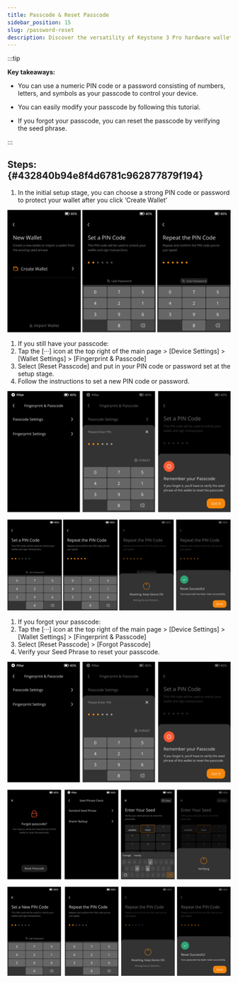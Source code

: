 ```yaml
---
title: Passcode & Reset Passcode
sidebar_position: 15
slug: /password-reset
description: Discover the versatility of Keystone 3 Pro hardware wallet security with options for numeric PIN codes or complex passcodes.
---
```




:::tip

**Key takeaways:**
- You can use a numeric PIN code or a password consisting of numbers, letters, and symbols as your passcode to control your device.

- You can easily modify your passcode by following this tutorial.

- If you forgot your passcode, you can reset the passcode by verifying the seed phrase.

:::




## Steps: {#432840b94e8f4d6781c962877879f194}

1. In the initial setup stage, you can choose a strong PIN code or password to protect your wallet after you click ‘Create Wallet’

  ![](./1072133792.png)

1. If you still have your passcode:
  1. Tap the [···] icon at the top right of the main page > [Device Settings] > [Wallet Settings] > [Fingerprint & Passcode]
  2. Select [Reset Passcode] and put in your PIN code or password set at the setup stage.
  3. Follow the instructions to set a new PIN code or password.

  ![](./78918930.png)


  ![](./407495654.png)

1. If you forgot your passcode:
  1. Tap the [···] icon at the top right of the main page > [Device Settings] > [Wallet Settings] > [Fingerprint & Passcode]
  2. Select [Reset Passcode] > [Forgot Passcode]
  3. Verify your Seed Phrase to reset your passcode.

  ![](./146461189.png)


  ![](./932806690.png)


  ![](./1743296995.png)

